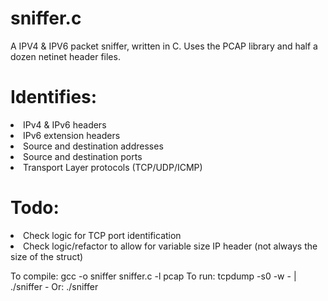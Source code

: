 # sniffer.c

A IPV4 & IPV6 packet sniffer, written in C. Uses the PCAP library and half a dozen netinet header files.

<h1>Identifies:</h1>
 <li> IPv4 & IPv6 headers</li>
 <li>IPv6 extension headers</li>
 <li>Source and destination addresses</li>
 <li>Source and destination ports</li>
 <li>Transport Layer protocols (TCP/UDP/ICMP)</li>
  
 <h1>Todo:</h1> 
 <li>Check logic for TCP port identification</li>
 <li>Check logic/refactor to allow for variable size IP header (not always the size of the struct)</li>
  
To compile: gcc -o sniffer sniffer.c -l pcap 
To run: tcpdump -s0 -w - | ./sniffer -
Or: ./sniffer <some file captured from tcpdump or wireshark>
